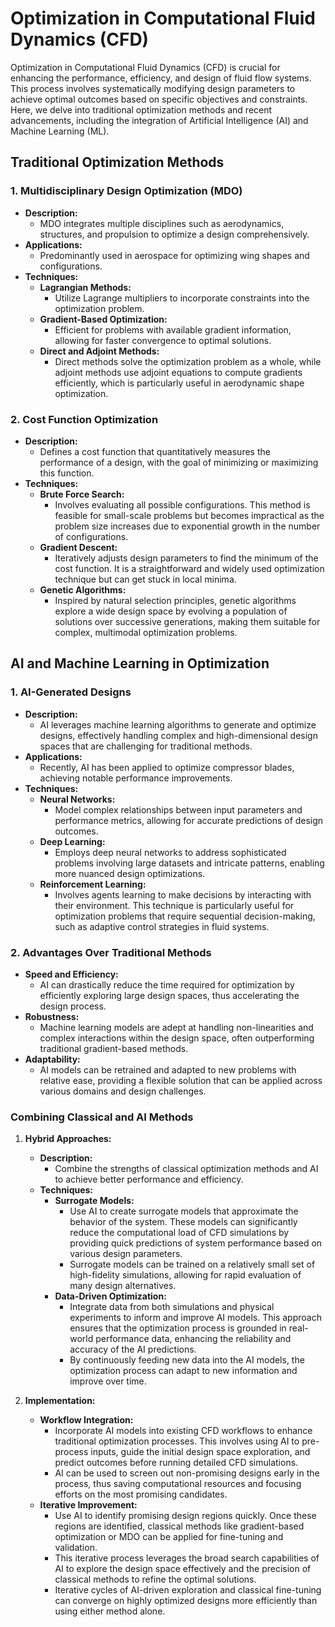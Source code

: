 # Optimization in Computational Fluid Dynamics (CFD)

Optimization in Computational Fluid Dynamics (CFD) is crucial for enhancing the performance, efficiency, and design of fluid flow systems. This process involves systematically modifying design parameters to achieve optimal outcomes based on specific objectives and constraints. Here, we delve into traditional optimization methods and recent advancements, including the integration of Artificial Intelligence (AI) and Machine Learning (ML).

## Traditional Optimization Methods

### 1. Multidisciplinary Design Optimization (MDO)
- **Description:** 
  - MDO integrates multiple disciplines such as aerodynamics, structures, and propulsion to optimize a design comprehensively.
- **Applications:** 
  - Predominantly used in aerospace for optimizing wing shapes and configurations.
- **Techniques:**
  - **Lagrangian Methods:** 
    - Utilize Lagrange multipliers to incorporate constraints into the optimization problem.
  - **Gradient-Based Optimization:** 
    - Efficient for problems with available gradient information, allowing for faster convergence to optimal solutions.
  - **Direct and Adjoint Methods:** 
    - Direct methods solve the optimization problem as a whole, while adjoint methods use adjoint equations to compute gradients efficiently, which is particularly useful in aerodynamic shape optimization.

### 2. Cost Function Optimization
- **Description:** 
  - Defines a cost function that quantitatively measures the performance of a design, with the goal of minimizing or maximizing this function.
- **Techniques:**
  - **Brute Force Search:** 
    - Involves evaluating all possible configurations. This method is feasible for small-scale problems but becomes impractical as the problem size increases due to exponential growth in the number of configurations.
  - **Gradient Descent:** 
    - Iteratively adjusts design parameters to find the minimum of the cost function. It is a straightforward and widely used optimization technique but can get stuck in local minima.
  - **Genetic Algorithms:** 
    - Inspired by natural selection principles, genetic algorithms explore a wide design space by evolving a population of solutions over successive generations, making them suitable for complex, multimodal optimization problems.

## AI and Machine Learning in Optimization

### 1. AI-Generated Designs
- **Description:** 
  - AI leverages machine learning algorithms to generate and optimize designs, effectively handling complex and high-dimensional design spaces that are challenging for traditional methods.
- **Applications:** 
  - Recently, AI has been applied to optimize compressor blades, achieving notable performance improvements.
- **Techniques:**
  - **Neural Networks:** 
    - Model complex relationships between input parameters and performance metrics, allowing for accurate predictions of design outcomes.
  - **Deep Learning:** 
    - Employs deep neural networks to address sophisticated problems involving large datasets and intricate patterns, enabling more nuanced design optimizations.
  - **Reinforcement Learning:** 
    - Involves agents learning to make decisions by interacting with their environment. This technique is particularly useful for optimization problems that require sequential decision-making, such as adaptive control strategies in fluid systems.

### 2. Advantages Over Traditional Methods
- **Speed and Efficiency:** 
  - AI can drastically reduce the time required for optimization by efficiently exploring large design spaces, thus accelerating the design process.
- **Robustness:** 
  - Machine learning models are adept at handling non-linearities and complex interactions within the design space, often outperforming traditional gradient-based methods.
- **Adaptability:** 
  - AI models can be retrained and adapted to new problems with relative ease, providing a flexible solution that can be applied across various domains and design challenges.

### Combining Classical and AI Methods

1. **Hybrid Approaches:**
   - **Description:** 
     - Combine the strengths of classical optimization methods and AI to achieve better performance and efficiency.
   - **Techniques:**
     - **Surrogate Models:** 
       - Use AI to create surrogate models that approximate the behavior of the system. These models can significantly reduce the computational load of CFD simulations by providing quick predictions of system performance based on various design parameters.
       - Surrogate models can be trained on a relatively small set of high-fidelity simulations, allowing for rapid evaluation of many design alternatives.
     - **Data-Driven Optimization:** 
       - Integrate data from both simulations and physical experiments to inform and improve AI models. This approach ensures that the optimization process is grounded in real-world performance data, enhancing the reliability and accuracy of the AI predictions.
       - By continuously feeding new data into the AI models, the optimization process can adapt to new information and improve over time.

2. **Implementation:**
   - **Workflow Integration:** 
     - Incorporate AI models into existing CFD workflows to enhance traditional optimization processes. This involves using AI to pre-process inputs, guide the initial design space exploration, and predict outcomes before running detailed CFD simulations.
     - AI can be used to screen out non-promising designs early in the process, thus saving computational resources and focusing efforts on the most promising candidates.
   - **Iterative Improvement:** 
     - Use AI to identify promising design regions quickly. Once these regions are identified, classical methods like gradient-based optimization or MDO can be applied for fine-tuning and validation.
     - This iterative process leverages the broad search capabilities of AI to explore the design space effectively and the precision of classical methods to refine the optimal solutions.
     - Iterative cycles of AI-driven exploration and classical fine-tuning can converge on highly optimized designs more efficiently than using either method alone.
